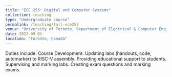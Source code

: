 ```yaml
---
title: "ECE 253: Digital and Computer Systems"
collection: teaching
type: "Undergraduate course"
permalink: /teaching/fall-ece253
venue: "University of Toronto, Department of Electrical & Computer Engineering"
date: 2022-09-01
location: "Toronto, Canada"
---
```


Duties include: Course Development. Updating labs (handouts, code, automarker) to RISC-V assembly. Providing educational support to students. Supervising and marking labs. Creating exam questions and marking exams.
